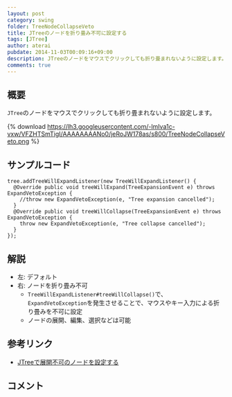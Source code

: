 ```yaml
---
layout: post
category: swing
folder: TreeNodeCollapseVeto
title: JTreeのノードを折り畳み不可に設定する
tags: [JTree]
author: aterai
pubdate: 2014-11-03T00:09:16+09:00
description: JTreeのノードをマウスでクリックしても折り畳まれないように設定します。
comments: true
---
```

## 概要
`JTree`のノードをマウスでクリックしても折り畳まれないように設定します。

{% download https://lh3.googleusercontent.com/-lmIva1c-vxw/VFZHTSmTigI/AAAAAAAANo0/jeRoJW178as/s800/TreeNodeCollapseVeto.png %}

## サンプルコード
<pre class="prettyprint"><code>tree.addTreeWillExpandListener(new TreeWillExpandListener() {
  @Override public void treeWillExpand(TreeExpansionEvent e) throws ExpandVetoException {
    //throw new ExpandVetoException(e, "Tree expansion cancelled");
  }
  @Override public void treeWillCollapse(TreeExpansionEvent e) throws ExpandVetoException {
    throw new ExpandVetoException(e, "Tree collapse cancelled");
  }
});
</code></pre>

## 解説
- 左: デフォルト
- 右: ノードを折り畳み不可
    - `TreeWillExpandListener#treeWillCollapse()`で、`ExpandVetoException`を発生させることで、マウスやキー入力による折り畳みを不可に設定
    - ノードの展開、編集、選択などは可能

<!-- dummy comment line for breaking list -->

## 参考リンク
- [JTreeで展開不可のノードを設定する](http://ateraimemo.com/Swing/PreventNodeExpanding.html)

<!-- dummy comment line for breaking list -->

## コメント
